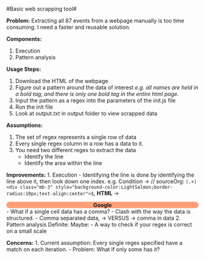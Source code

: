 #Basic web scrapping tool#

**Problem:**
Extracting all 87 events from a webpage manually is too time consuming. I need a faster and reusable solution.


**Components:**
1. Execution
2. Pattern analysis


**Usage Steps:**
1. Download the HTML of the webpage
2. Figure out a pattern around the data of interest
    *e.g. all names are held in a bold tag, and there is only one bold tag in the entire html page.*
3. Input the pattern as a regex into the parameters of the init.js file
4. Run the init file
5. Look at output.txt in output folder to view scrapped data


**Assumptions:**
1. The set of regex represents a single row of data
2. Every single regex column in a row has a data to it.
3. You need two different regex to extract the data 
    - Identify the line
    - Identify the area within the line


**Improvements:**
    1. Execution
        - Identifying the line is done by identifying the line above it, then look down one index. 
            e.g. 
                Condition -> // sourceOrg: `(.+)<div class="mb-3" style="background-color:LightSalmon;border-radius:10px;text-align:center">$`,
                **HTML** -> 
                    <div class="mb-3" style="background-color:LightSalmon;border-radius:10px;text-align:center">
                    <b>Google</b> </div>
        - What if a single cell data has a comma?
            - Clash with the way the data is structured. 
                - Comma separated data, -> VERSUS -> comma in data
    2. Pattern analysis
        Definite:
        Maybe:
            - A way to check if your regex is correct on a small scale

**Concerns:**
    1. Current assumption: Every single regex specified have a match on each iteration. 
        - Problem: What if only some has it?

